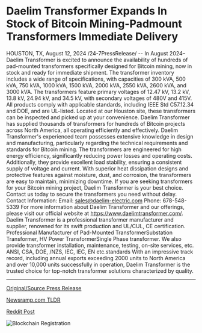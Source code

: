 # Daelim Transformer Expands In Stock of Bitcoin Mining-Padmount Transformers Immediate Delivery

HOUSTON, TX, August 12, 2024 /24-7PressRelease/ -- In August 2024– Daelim Transformer is excited to announce the availability of hundreds of pad-mounted transformers specifically designed for Bitcoin mining, now in stock and ready for immediate shipment. The transformer inventory includes a wide range of specifications, with capacities of 300 kVA, 500 kVA, 750 kVA, 1000 kVA, 1500 kVA, 2000 kVA, 2550 kVA, 2600 kVA, and 3000 kVA. The transformers feature primary voltages of 12.47 kV, 13.2 kV, 13.8 kV, 24.94 kV, and 34.5 kV, with secondary voltages of 480V and 415V. All products comply with applicable standards, including IEEE Std C57.12.34 and DOE, and are UL-listed.  Located at our Houston site, these transformers can be inspected and picked up at your convenience. Daelim Transformer has supplied thousands of transformers for hundreds of Bitcoin projects across North America, all operating efficiently and effectively.  Daelim Transformer's experienced team possesses extensive knowledge in design and manufacturing, particularly regarding the technical requirements and standards for Bitcoin mining. The transformers are engineered for high energy efficiency, significantly reducing power losses and operating costs. Additionally, they provide excellent load stability, ensuring a consistent supply of voltage and current. With superior heat dissipation designs and protective features against moisture, dust, and corrosion, the transformers are easy to maintain, minimizing downtime.  If you are seeking transformers for your Bitcoin mining project, Daelim Transformer is your best choice. Contact us today to secure the transformers you need without delay.  Contact Information: Email: sales@daelim-electric.com Phone: 678-548-5339  For more information about Daelim Transformer and our offerings, please visit our official website at https://www.daelimtransformer.com/.  Daelim Transformer is a professional transformer manufacturer and supplier, renowned for its swift production and UL/CUL, CE certification. Professional Manufacturer of Pad-Mounted TransformerSubstation Transformer, HV Power TransformerSingle Phase transformer. We also provide transformer installation, maintenance, testing, on-site services, etc.  ANSI, CSA, DOE, /NZS, IEC, IEC, EN etc.standards  With an impressive track record, including annual exports exceeding 2000 units to North America and over 10,000 units successfully in operation, Daelim Transformer is the trusted choice for top-notch transformer solutions characterized by quality. 

---

[Original/Source Press Release](https://www.24-7pressrelease.com/press-release/513283/daelim-transformer-expands-in-stock-of-bitcoin-mining-padmount-transformers-immediate-delivery)
                    

[Newsramp.com TLDR](None) 



[Reddit Post](https://www.reddit.com/r/CryptoNewsInfo/comments/1eq7ar0/daelim_transformer_unveils_padmounted/) 



![Blockchain Registration](https://cdn.newsramp.app/24-7PressRelease/qrcode/248/12/echoFKax.webp)